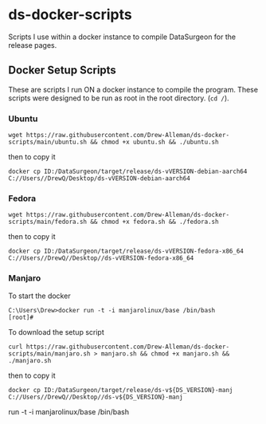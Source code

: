 # ds-docker-scripts
Scripts I use within a docker instance to compile DataSurgeon for the release pages.

## Docker Setup Scripts
These are scripts I run ON a docker instance to compile the program. These scripts were designed to be run as root in the root directory. (```cd /```).

### Ubuntu
```
wget https://raw.githubusercontent.com/Drew-Alleman/ds-docker-scripts/main/ubuntu.sh && chmod +x ubuntu.sh && ./ubuntu.sh
```
then to copy it
```
docker cp ID:/DataSurgeon/target/release/ds-vVERSION-debian-aarch64 C://Users//DrewQ/Desktop/ds-vVERSION-debian-aarch64
```
### Fedora 
```
wget https://raw.githubusercontent.com/Drew-Alleman/ds-docker-scripts/main/fedora.sh && chmod +x fedora.sh && ./fedora.sh
```
then to copy it
```
docker cp ID:/DataSurgeon/target/release/ds-vVERSION-fedora-x86_64 C://Users//DrewQ//Desktop//ds-vVERSION-fedora-x86_64
```
### Manjaro 
To start the docker
```
C:\Users\Drew>docker run -t -i manjarolinux/base /bin/bash
[root]#
```
To download the setup script
```
curl https://raw.githubusercontent.com/Drew-Alleman/ds-docker-scripts/main/manjaro.sh > manjaro.sh && chmod +x manjaro.sh && ./manjaro.sh
```
then to copy it
```
docker cp ID:/DataSurgeon/target/release/ds-v${DS_VERSION}-manj C://Users//DrewQ//Desktop//ds-v${DS_VERSION}-manj
```
run -t -i manjarolinux/base /bin/bash

